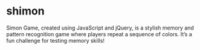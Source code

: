# shimon
 Simon Game, created using JavaScript and jQuery, is a stylish memory and pattern recognition game where players repeat a sequence of colors. It’s a fun challenge for testing memory skills!

